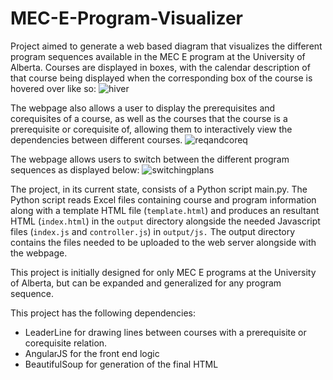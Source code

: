 # MEC-E-Program-Visualizer

Project aimed to generate a web based diagram that visualizes the different program sequences available in the MEC E program
at the University of Alberta. Courses are displayed in boxes, with the calendar description of that course being displayed when
the corresponding box of the course is hovered over like so:
![hiver](https://user-images.githubusercontent.com/60327441/170583188-8721854f-dbcb-45a2-a369-fce030e13707.gif)

The webpage also allows a user to display the prerequisites and corequisites of a course, as well as the courses that
the course is a prerequisite or corequisite of, allowing them to interactively view the dependencies between different courses. 
![reqandcoreq](https://user-images.githubusercontent.com/60327441/170582565-eaa28b0c-5f97-48b9-83f2-04a713e77367.gif)


The webpage allows users to switch between the different program sequences as displayed below:
![switchingplans](https://user-images.githubusercontent.com/60327441/170582880-7feb5c07-18c9-4624-836d-a3875d182f69.gif)


The project, in its current state, consists of a Python script main.py. The Python script reads
Excel files containing course and program information along with a template HTML file (`template.html`) 
and produces an resultant HTML (`index.html`) in the `output` directory alongside the needed
Javascript files (`index.js` and `controller.js`) in `output/js.` The output directory contains the
files needed to be uploaded to the web server alongside with the webpage. 

This project is initially designed for only MEC E programs at the University of Alberta, 
but can be expanded and generalized for any program sequence.

This project has the following dependencies:
  - LeaderLine for drawing lines between courses with a prerequisite or corequisite relation.
  - AngularJS for the front end logic
  - BeautifulSoup for generation of the final HTML

